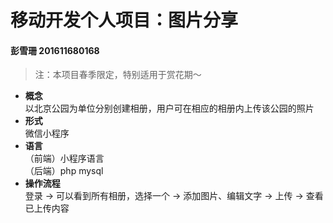 # 移动开发个人项目：图片分享
#### 彭雪珊 201611680168  

> 注：本项目春季限定，特别适用于赏花期～

+ **概念**  
以北京公园为单位分别创建相册，用户可在相应的相册内上传该公园的照片
+ **形式**  
微信小程序  
+ **语言**  
（前端）小程序语言  
（后端）php mysql
+ **操作流程**   
登录 -> 可以看到所有相册，选择一个 -> 添加图片、编辑文字 -> 上传 -> 查看已上传内容
